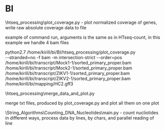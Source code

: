 # BI

\htseq_processing\plot_coverage.py - plot normalized coverage of genes, write raw absolute coverage 
data to file

example of command run, arguments is the same as in HTseq-count, in this example we handle 4 bam files



python2.7 /home/kirill/bi/BI/htseq_processing/plot_coverage.py \
--stranded=no -f bam -m intersection-strict --order=pos \
/home/kirill/bi/transcript/Mock1-1/sorted_primary_proper.bam \
/home/kirill/bi/transcript/Mock2-1/sorted_primary_proper.bam \
/home/kirill/bi/transcript/ZIKV1-1/sorted_primary_proper.bam \
/home/kirill/bi/transcript/ZIKV2-1/sorted_primary_proper.bam \
/home/kirill/bi/mapping/HC2.gff3


\htseq_processing\merge_data_and_plot.py

merge txt files, produced by plot_coverage.py and plot all them on one plot


\String_Algorithms\Counting_DNA_Nucleotides\main.py - count nucliotides in different ways, process data by lines, 
by chars, and parallel reading of line

